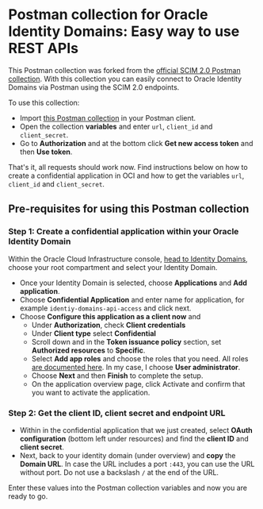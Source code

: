 # Postman collection for Oracle Identity Domains: Easy way to use REST APIs

This Postman collection was forked from the [official SCIM 2.0 Postman collection](https://www.postman.com/postman/workspace/scim/documentation/6248949-de4a96e2-9ebf-426f-bc55-4c5f2de51ab2). With this collection you can easily connect to Oracle Identity Domains via Postman using the SCIM 2.0 endpoints.

To use this collection:

- Import [this Postman collection](https://raw.githubusercontent.com/m1nka/oracle-identity-domains-postman-collection/main/Oracle%20Identity%20Domains%20-%20REST%20API.postman_collection.json) in your Postman client. 
- Open the collection **variables** and enter `url`, `client_id` and `client_secret`.
- Go to **Authorization** and at the bottom click **Get new access token** and then **Use token**.
    

That's it, all requests should work now. Find instructions below on how to create a confidential application in OCI and how to get the variables `url`, `client_id` and `client_secret`.

## Pre-requisites for using this Postman collection

### Step 1: Create a confidential application within your Oracle Identity Domain

Within the Oracle Cloud Infrastructure console, [head to Identity Domains](https://cloud.oracle.com/identity/domains/), choose your root compartment and select your Identity Domain.

- Once your Identity Domain is selected, choose **Applications** and **Add application**.
- Choose **Confidential Application** and enter name for application, for example `identiy-domains-api-access` and click next.
- Choose **Configure this application as a client now** and
    - Under **Authorization**, check **Client credentials**
    - Under **Client type** select **Confidential**
    - Scroll down and in the **Token issuance policy** section, set **Authorized resources** to **Specific**.
    - Select **Add app roles** and choose the roles that you need. All roles [are documented here](https://docs.oracle.com/en/cloud/paas/identity-cloud/uaids/understand-administrator-roles.html#GUID-9B488723-43A1-47B1-ACB0-41FFD780FD5D). In my case, I choose **User administrator**.
    - Choose **Next** and then **Finish** to complete the setup.
    - On the application overview page, click Activate and confirm that you want to activate the application.

### Step 2: Get the client ID, client secret and endpoint URL

- Within in the confidential application that we just created, select **OAuth configuration** (bottom left under resources) and find the **client ID** and **client secret**.
- Next, back to your identity domain (under overview) and **copy** the **Domain URL**. In case the URL includes a port `:443`, you can use the URL without port. Do not use a backslash `/` at the end of the URL.
    

Enter these values into the Postman collection variables and now you are ready to go.
